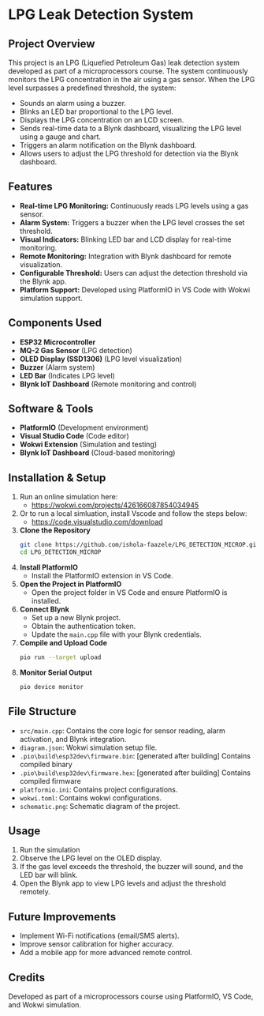 # LPG Leak Detection System

## Project Overview

This project is an LPG (Liquefied Petroleum Gas) leak detection system developed as part of a microprocessors course. The system continuously monitors the LPG concentration in the air using a gas sensor. When the LPG level surpasses a predefined threshold, the system:

- Sounds an alarm using a buzzer.
- Blinks an LED bar proportional to the LPG level.
- Displays the LPG concentration on an LCD screen.
- Sends real-time data to a Blynk dashboard, visualizing the LPG level using a gauge and chart.
- Triggers an alarm notification on the Blynk dashboard.
- Allows users to adjust the LPG threshold for detection via the Blynk dashboard.

## Features

- **Real-time LPG Monitoring:** Continuously reads LPG levels using a gas sensor.
- **Alarm System:** Triggers a buzzer when the LPG level crosses the set threshold.
- **Visual Indicators:** Blinking LED bar and LCD display for real-time monitoring.
- **Remote Monitoring:** Integration with Blynk dashboard for remote visualization.
- **Configurable Threshold:** Users can adjust the detection threshold via the Blynk app.
- **Platform Support:** Developed using PlatformIO in VS Code with Wokwi simulation support.

## Components Used

- **ESP32 Microcontroller**
- **MQ-2 Gas Sensor** (LPG detection)
- **OLED Display (SSD1306)** (LPG level visualization)
- **Buzzer** (Alarm system)
- **LED Bar** (Indicates LPG level)
- **Blynk IoT Dashboard** (Remote monitoring and control)

## Software & Tools

- **PlatformIO** (Development environment)
- **Visual Studio Code** (Code editor)
- **Wokwi Extension** (Simulation and testing)
- **Blynk IoT Dashboard** (Cloud-based monitoring)

## Installation & Setup

1. Run an online simulation here:
   - https://wokwi.com/projects/426166087854034945
2. Or to run a local simluation, install Vscode and follow the steps below:
   - https://code.visualstudio.com/download
3. **Clone the Repository**
   ```bash
   git clone https://github.com/ishola-faazele/LPG_DETECTION_MICROP.git
   cd LPG_DETECTION_MICROP
   ```
4. **Install PlatformIO**
   - Install the PlatformIO extension in VS Code.
5. **Open the Project in PlatformIO**
   - Open the project folder in VS Code and ensure PlatformIO is installed.
6. **Connect Blynk**
   - Set up a new Blynk project.
   - Obtain the authentication token.
   - Update the `main.cpp` file with your Blynk credentials.
7. **Compile and Upload Code**
   ```bash
   pio run --target upload
   ```
8. **Monitor Serial Output**
   ```bash
   pio device monitor
   ```

## File Structure

- `src/main.cpp`: Contains the core logic for sensor reading, alarm activation, and Blynk integration.
- `diagram.json`: Wokwi simulation setup file.
- `.pio\build\esp32dev\firmware.bin`: [generated after building] Contains compiled binary
- `.pio\build\esp32dev\firmware.hex`: [generated after building]  Contains compiled firmware
- `platformio.ini`: Contains project configurations.
- `wokwi.toml`: Contains wokwi configurations.
- `schematic.png`: Schematic diagram of the project.

## Usage

1. Run the simulation
2. Observe the LPG level on the OLED display.
3. If the gas level exceeds the threshold, the buzzer will sound, and the LED bar will blink.
4. Open the Blynk app to view LPG levels and adjust the threshold remotely.

## Future Improvements

- Implement Wi-Fi notifications (email/SMS alerts).
- Improve sensor calibration for higher accuracy.
- Add a mobile app for more advanced remote control.

## Credits

Developed as part of a microprocessors course using PlatformIO, VS Code, and Wokwi simulation.
